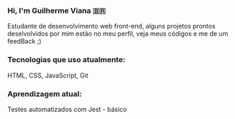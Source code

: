 ### Hi, I'm Guilherme Viana 🇧🇷

Estudante de desenvolvimento web front-end, alguns projetos prontos deselvolvidos por mim estão no meu perfil, veja meus códigos e me de um feedBack ;)

### Tecnologias que uso atualmente:

HTML, CSS, JavaScript, Git

### Aprendizagem atual: 
Testes automatizados com Jest - básico
